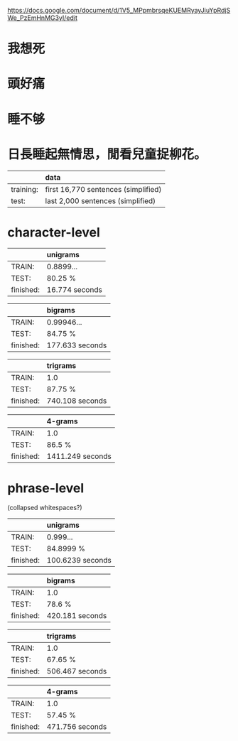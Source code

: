https://docs.google.com/document/d/1V5_MPpmbrsqeKUEMRyayJiuYpRdjSWe_PzEmHnMG3yI/edit


# 我想死
# 頭好痛
# 睡不够
# 日長睡起無情思，閒看兒童捉柳花。

| |data |
|---|:--|
|training:|first 16,770 sentences (simplified)|
|test:|last 2,000 sentences (simplified)|

# character-level

||unigrams|
|---|:--|
|TRAIN:|0.8899...|
|TEST:|80.25 %|
|finished:|16.774 seconds|

||bigrams|
|---|:--|
|TRAIN:|0.99946...|
|TEST:|84.75 %|
|finished:|177.633 seconds|

||trigrams|
|---|:--|
|TRAIN:|1.0|
|TEST:|87.75 %|
|finished:|740.108 seconds|

||4-grams|
|---|:--|
|TRAIN:|1.0|
|TEST:|86.5 %|
|finished:|1411.249 seconds|

# phrase-level
(collapsed whitespaces?)

||unigrams|
|---|:--|
|TRAIN:|0.999...|
|TEST:|84.8999 %|
|finished:|100.6239 seconds|

||bigrams|
|---|:--|
|TRAIN:|1.0|
|TEST:|78.6 %|
|finished:|420.181 seconds|

||trigrams|
|---|:--|
|TRAIN:|1.0|
|TEST:|67.65 %|
|finished:|506.467 seconds|

||4-grams|
|---|:--|
|TRAIN:|1.0|
|TEST:|57.45 %|
|finished:|471.756 seconds|
